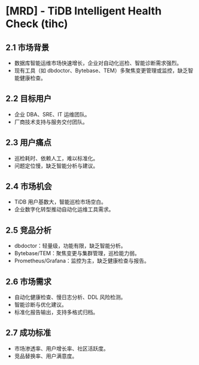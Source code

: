 # [MRD] - TiDB Intelligent Health Check (tihc)

## 2.1 市场背景
- 数据库智能运维市场快速增长，企业对自动化巡检、智能诊断需求强烈。
- 现有工具（如 dbdoctor、Bytebase、TEM）多聚焦变更管理或监控，缺乏智能健康检查。

## 2.2 目标用户
- 企业 DBA、SRE、IT 运维团队。
- 厂商技术支持与服务交付团队。

## 2.3 用户痛点
- 巡检耗时、依赖人工，难以标准化。
- 问题定位慢，缺乏智能分析与建议。

## 2.4 市场机会
- TiDB 用户基数大，智能巡检市场空白。
- 企业数字化转型推动自动化运维工具需求。

## 2.5 竞品分析
- dbdoctor：轻量级，功能有限，缺乏智能分析。
- Bytebase/TEM：聚焦变更与集群管理，巡检能力弱。
- Prometheus/Grafana：监控为主，缺乏健康检查与报告。

## 2.6 市场需求
- 自动化健康检查、慢日志分析、DDL 风险检测。
- 智能诊断与优化建议。
- 标准化报告输出，支持多格式归档。

## 2.7 成功标准
- 市场渗透率、用户增长率、社区活跃度。
- 竞品替换率、用户满意度。